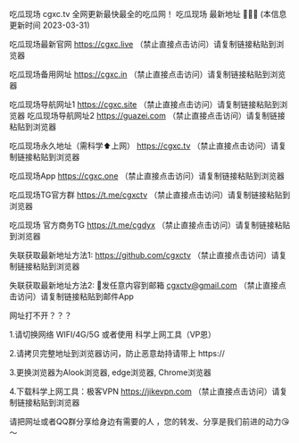吃瓜现场 cgxc.tv 全网更新最快最全的吃瓜网！
吃瓜现场 最新地址 🍉🍉🍉 (本信息更新时间 2023-03-31)

吃瓜现场最新官网 https://cgxc.live （禁止直接点击访问）请复制链接粘贴到浏览器

吃瓜现场备用网址 https://cgxc.in （禁止直接点击访问）请复制链接粘贴到浏览器

吃瓜现场导航网址1 https://cgxc.site （禁止直接点击访问）请复制链接粘贴到浏览器
吃瓜现场导航网址2 https://guazei.com （禁止直接点击访问）请复制链接粘贴到浏览器

吃瓜现场永久地址（需科学⬆️上网） https://cgxc.tv （禁止直接点击访问）请复制链接粘贴到浏览器

吃瓜现场App https://cgxc.one （禁止直接点击访问）请复制链接粘贴到浏览器

吃瓜现场TG官方群 https://t.me/cgxctv （禁止直接点击访问）请复制链接粘贴到浏览器

吃瓜现场 官方商务TG https://t.me/cgdyx （禁止直接点击访问）请复制链接粘贴到浏览器

失联获取最新地址方法1: https://github.com/cgxctv （禁止直接点击访问）请复制链接粘贴到浏览器

失联获取最新地址方法2: 📧发任意内容到邮箱 cgxctv@gmail.com （禁止直接点击访问）请复制链接粘贴到邮件App


网址打不开？？？

1.请切换网络 WIFI/4G/5G 或者使用 科学上网工具（VP恩）

2.请拷贝完整地址到浏览器访问，防止恶意劫持请带上 https://

3.更换浏览器为Alook浏览器, edge浏览器, Chrome浏览器

4.下载科学上网工具：极客VPN https://jikevpn.com （禁止直接点击访问）请复制链接粘贴到浏览器

请把网址或者QQ群分享给身边有需要的人 ，您的转发、分享是我们前进的动力😘～
